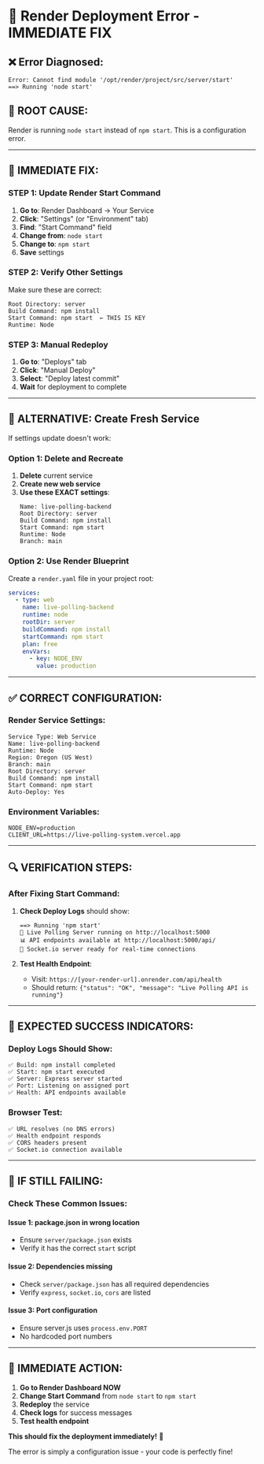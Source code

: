 # 🚨 Render Deployment Error - IMMEDIATE FIX

## ❌ **Error Diagnosed:**
```
Error: Cannot find module '/opt/render/project/src/server/start'
==> Running 'node start'
```

## 🎯 **ROOT CAUSE:**
Render is running `node start` instead of `npm start`. This is a configuration error.

---

## 🚀 **IMMEDIATE FIX:**

### **STEP 1: Update Render Start Command**
1. **Go to**: Render Dashboard → Your Service
2. **Click**: "Settings" (or "Environment" tab)
3. **Find**: "Start Command" field
4. **Change from**: `node start`
5. **Change to**: `npm start`
6. **Save** settings

### **STEP 2: Verify Other Settings**
Make sure these are correct:
```
Root Directory: server
Build Command: npm install
Start Command: npm start  ← THIS IS KEY
Runtime: Node
```

### **STEP 3: Manual Redeploy**
1. **Go to**: "Deploys" tab
2. **Click**: "Manual Deploy"
3. **Select**: "Deploy latest commit"
4. **Wait** for deployment to complete

---

## 🔧 **ALTERNATIVE: Create Fresh Service**

If settings update doesn't work:

### **Option 1: Delete and Recreate**
1. **Delete** current service
2. **Create new web service**
3. **Use these EXACT settings**:
   ```
   Name: live-polling-backend
   Root Directory: server
   Build Command: npm install
   Start Command: npm start
   Runtime: Node
   Branch: main
   ```

### **Option 2: Use Render Blueprint**
Create a `render.yaml` file in your project root:

```yaml
services:
  - type: web
    name: live-polling-backend
    runtime: node
    rootDir: server
    buildCommand: npm install
    startCommand: npm start
    plan: free
    envVars:
      - key: NODE_ENV
        value: production
```

---

## ✅ **CORRECT CONFIGURATION:**

### **Render Service Settings:**
```
Service Type: Web Service
Name: live-polling-backend
Runtime: Node
Region: Oregon (US West)
Branch: main
Root Directory: server
Build Command: npm install
Start Command: npm start
Auto-Deploy: Yes
```

### **Environment Variables:**
```
NODE_ENV=production
CLIENT_URL=https://live-polling-system.vercel.app
```

---

## 🔍 **VERIFICATION STEPS:**

### **After Fixing Start Command:**
1. **Check Deploy Logs** should show:
   ```
   ==> Running 'npm start'
   🚀 Live Polling Server running on http://localhost:5000
   📊 API endpoints available at http://localhost:5000/api/
   🔌 Socket.io server ready for real-time connections
   ```

2. **Test Health Endpoint**:
   - Visit: `https://[your-render-url].onrender.com/api/health`
   - Should return: `{"status": "OK", "message": "Live Polling API is running"}`

---

## 🎯 **EXPECTED SUCCESS INDICATORS:**

### **Deploy Logs Should Show:**
```
✅ Build: npm install completed
✅ Start: npm start executed
✅ Server: Express server started
✅ Port: Listening on assigned port
✅ Health: API endpoints available
```

### **Browser Test:**
```
✅ URL resolves (no DNS errors)
✅ Health endpoint responds
✅ CORS headers present
✅ Socket.io connection available
```

---

## 🚨 **IF STILL FAILING:**

### **Check These Common Issues:**

#### **Issue 1: package.json in wrong location**
- Ensure `server/package.json` exists
- Verify it has the correct `start` script

#### **Issue 2: Dependencies missing**
- Check `server/package.json` has all required dependencies
- Verify `express`, `socket.io`, `cors` are listed

#### **Issue 3: Port configuration**
- Ensure server.js uses `process.env.PORT`
- No hardcoded port numbers

---

## 🎯 **IMMEDIATE ACTION:**

1. **Go to Render Dashboard NOW**
2. **Change Start Command** from `node start` to `npm start`
3. **Redeploy** the service
4. **Check logs** for success messages
5. **Test health endpoint**

**This should fix the deployment immediately!** 🚀

The error is simply a configuration issue - your code is perfectly fine!

